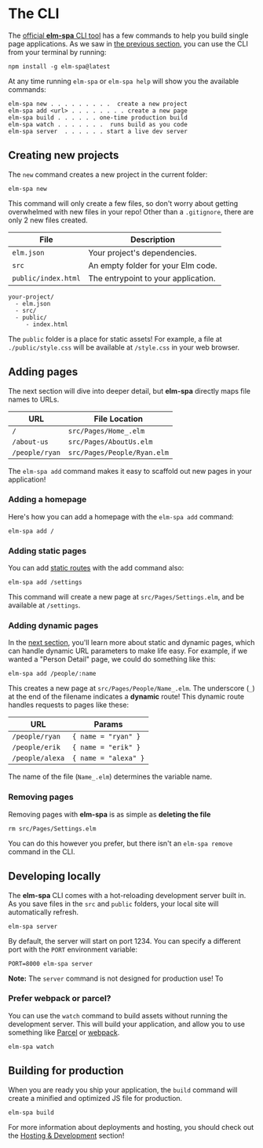 # The CLI

The [official __elm-spa__ CLI tool](https://npmjs.org/elm-spa) has a few commands to help you build single page applications. As we saw in [the previous section](/guide/overview), you can use the CLI from your terminal by running:

```terminal
npm install -g elm-spa@latest
```

At any time running `elm-spa` or `elm-spa help` will show you the available commands:

```
elm-spa new . . . . . . . . .  create a new project
elm-spa add <url> . . . . . . . . create a new page
elm-spa build . . . . . . one-time production build
elm-spa watch . . . . . . .  runs build as you code
elm-spa server  . . . . . . start a live dev server
```

## Creating new projects

The `new` command creates a new project in the current folder:

```terminal
elm-spa new
```

This command will only create a few files, so don't worry about getting overwhelmed with new files in your repo! Other than a `.gitignore`, there are only 2 new files created.

File | Description
--- | ---
`elm.json` | Your project's dependencies.
`src` | An empty folder for your Elm code.
`public/index.html` | The entrypoint to your application.

```
your-project/
  - elm.json
  - src/
  - public/
     - index.html
```

The `public` folder is a place for static assets! For example, a file at `./public/style.css` will be available at `/style.css` in your web browser.

## Adding pages

The next section will dive into deeper detail, but __elm-spa__ directly maps file names to URLs.

URL | File Location
--- | ---
`/` | `src/Pages/Home_.elm`
`/about-us` | `src/Pages/AboutUs.elm`
`/people/ryan` | `src/Pages/People/Ryan.elm`

The `elm-spa add` command makes it easy to scaffold out new pages in your application!

### Adding a homepage

Here's how you can add a homepage with the `elm-spa add` command:

```terminal
elm-spa add /
```

### Adding static pages

You can add [static routes](/guide/basics/routing#static-routes) with the add command also:

```terminal
elm-spa add /settings
```

This command will create a new page at `src/Pages/Settings.elm`, and be available at `/settings`.

### Adding dynamic pages

In the [next section](/guide/basics/routing), you'll learn more about static and dynamic pages, which can handle dynamic URL parameters to make life easy. For example, if we wanted a "Person Detail" page, we could do something like this:

```terminal
elm-spa add /people/:name
```

This creates a new page at `src/Pages/People/Name_.elm`. The underscore (`_`) at the end of the filename indicates a __dynamic__ route! This dynamic route handles requests to pages like these:

URL | Params
--- | ---
`/people/ryan` | `{ name = "ryan" }`
`/people/erik` | `{ name = "erik" }`
`/people/alexa` | `{ name = "alexa" }`

The name of the file (`Name_.elm`) determines the variable name.

### Removing pages

Removing pages with __elm-spa__ is as simple as __deleting the file__

```terminal
rm src/Pages/Settings.elm
```

You can do this however you prefer, but there isn't an `elm-spa remove` command in the CLI.


## Developing locally

The __elm-spa__ CLI comes with a hot-reloading development server built in. As you save files in the `src` and `public` folders, your local site will automatically refresh.

```terminal
elm-spa server
```

By default, the server will start on port 1234. You can specify a different port with the `PORT` environment variable:

```terminal
PORT=8000 elm-spa server
```

__Note:__ The `server` command is not designed for production use! To 

### Prefer webpack or parcel?

You can use the `watch` command to build assets without running the development server. This will build your application, and allow you to use something like [Parcel](https://parceljs.org/elm.html) or [webpack](https://github.com/elm-community/elm-webpack-loader).

```terminal
elm-spa watch
```

## Building for production

When you are ready you ship your application, the `build` command will create a minified and optimized JS file for production.

```terminal
elm-spa build
```

For more information about deployments and hosting, you should check out the [Hosting & Development](/guide/hosting) section!